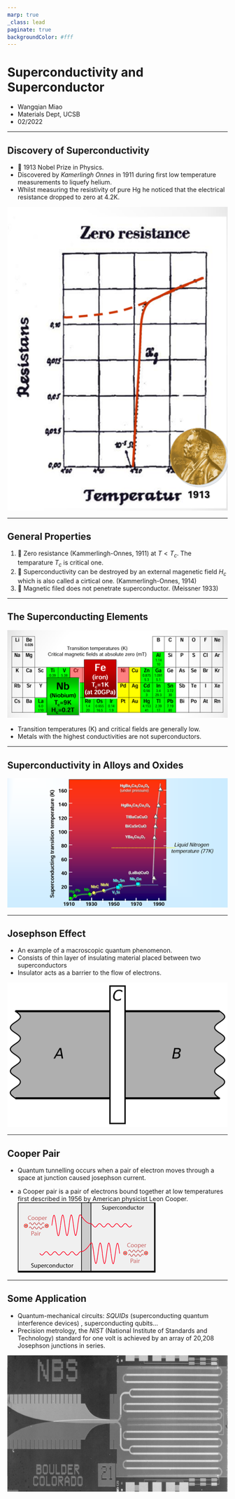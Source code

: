 ```yaml
---
marp: true
_class: lead
paginate: true
backgroundColor: #fff
---
```


# Superconductivity and Superconductor
- Wangqian Miao
- Materials Dept, UCSB
- 02/2022



---
## Discovery of Superconductivity

- 🏅 1913 Nobel Prize in Physics.
- Discovered by *Kamerlingh Onnes* in 1911 during first low temperature measurements to liquefy helium. 
- Whilst measuring the resistivity of pure Hg he noticed that the electrical resistance dropped to zero at 4.2K.


![bg right w:10cm](1.png)



---

## General Properties 


1. 🚩 Zero resistance (Kammerlingh-Onnes, 1911) at $T<T_c$. The temparature $T_c$ is critical one.
2. 🚩 Superconductivity can be destroyed by an external magenetic field 
$H_c$ which is also called a cirtical one. (Kammerlingh-Onnes, 1914)
3. 🚩 Magnetic filed does not penetrate superconductor. (Meissner 1933)


---

## The Superconducting Elements

![](2.png)

- Transition temperatures (K) and critical fields are generally low.
- Metals with the highest conductivities are not superconductors. 

---

## Superconductivity in Alloys and Oxides

![](3.png)

---

## Josephson Effect

-  An example of a macroscopic quantum phenomenon.
-  Consists of thin layer of insulating material placed between two superconductors
-  Insulator acts as a barrier to the flow of electrons.

![bg right 75%](4.png)

---

## Cooper Pair

- Quantum tunnelling occurs when a pair of electron moves through a space at junction caused josephson current.

-  a Cooper pair is a pair of electrons bound together at low temperatures first described in 1956 by American physicist Leon Cooper.
![bg right 75%](5.png)

---

## Some Application

- Quantum-mechanical circuits: *SQUIDs* (superconducting quantum interference devices) , superconducting qubits...
- Precision metrology, the *NIST* (National Institute of Standards and Technology) standard for one volt is achieved by an array of 20,208 Josephson junctions in series.

![bg right 75%](6.jpg)